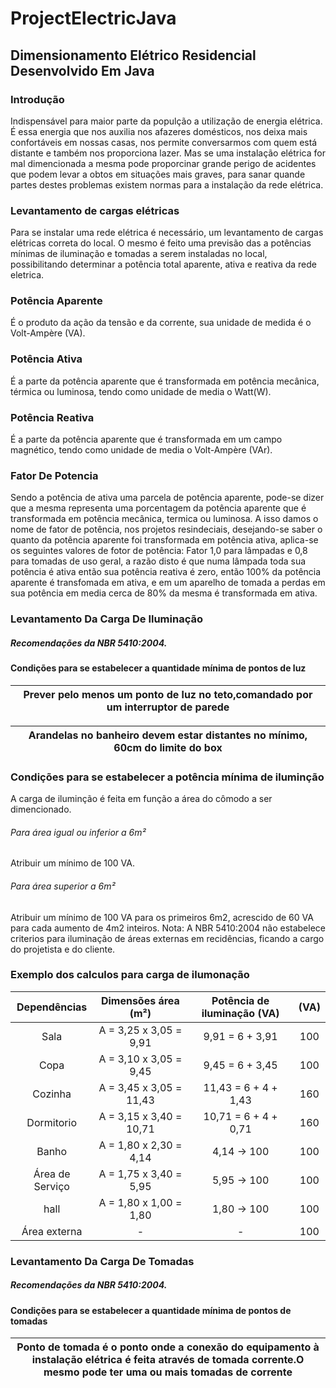 # ProjectElectricJava
## Dimensionamento Elétrico Residencial Desenvolvido Em Java

### Introdução
Indispensável para maior parte da populção a utilização de energia elétrica. É essa energia que nos auxilia nos afazeres domésticos, nos deixa mais confortáveis em nossas casas, nos permite conversarmos com quem está distante e também nos proporciona lazer.
Mas se uma instalação elétrica for mal dimencionada a mesma pode proporcinar grande perigo de acidentes que podem levar a obtos em situações mais graves, para sanar quande partes destes problemas existem normas para a instalação da rede elétrica.

### Levantamento de cargas elétricas

Para se instalar uma rede elétrica é necessário, um levantamento de cargas elétricas correta do local.
O mesmo é feito uma previsão das a potências mı́nimas de iluminação e tomadas a serem instaladas no local, possibilitando determinar a potência total aparente, ativa e reativa da rede eletrica.

### Potência Aparente

É o produto da ação da tensão e da corrente, sua unidade de medida é o Volt-Ampère (VA).

### Potência Ativa

É a parte da potência aparente que é transformada em potência mecânica, térmica ou luminosa, tendo como unidade de media o Watt(W).

### Potência Reativa

É a parte da potência aparente que é transformada em um campo magnético, tendo como unidade de media o Volt-Ampère (VAr).

### Fator De Potencia
Sendo a potência de ativa uma parcela de potência aparente, pode-se dizer que a mesma representa uma porcentagem da potência aparente que é transformada em potência mecânica, termica ou luminosa.
A isso damos o nome de fator de potência, nos projetos resindeciais, desejando-se saber o quanto da potência aparente foi transformada em potência ativa, aplica-se os seguintes valores de fotor de potência:
Fator 1,0 para lâmpadas e 0,8 para tomadas de uso geral, a razão disto é que numa lâmpada toda sua potência é ativa então sua potência reativa é zero, então 100% da potência aparente é transfomada em ativa, e em um aparelho de tomada a perdas em sua potência em media cerca de 80% da mesma é transformada em ativa.

### Levantamento Da Carga De Iluminação

##### Recomendações da NBR 5410:2004.

#### Condições para se estabelecer a quantidade mı́nima de pontos de luz

| Prever pelo menos um ponto de luz no teto,comandado por um interruptor de parede |
|----------------------------------------------------------------------------------|

| Arandelas no banheiro devem estar distantes no mı́nimo, 60cm do limite do box     |
|----------------------------------------------------------------------------------|

### Condições para se estabelecer a potência mı́nima de iluminção

A carga de iluminção é feita em função a área do cômodo a ser dimencionado.
###### Para área igual ou inferior a 6m²
Atribuir um mı́nimo de 100 VA.
###### Para área superior a 6m² 
Atribuir um mı́nimo de 100 VA para os primeiros 6m2, acrescido de 60 VA para cada aumento de 4m2 inteiros.
Nota: A NBR 5410:2004 não estabelece criterios para iluminação de áreas externas em recidências, ficando a cargo do projetista e do cliente.

### Exemplo dos calculos para carga de ilumonação

|   Dependências  |   Dimensões área (m²)   | Potência de iluminação (VA) | (VA) |
|:---------------:|:-----------------------:|:---------------------------:|:----:|
|       Sala      |  A = 3,25 x 3,05 = 9,91 |       9,91 = 6 + 3,91       |  100 |
|       Copa      |  A = 3,10 x 3,05 = 9,45 |       9,45 = 6 + 3,45       |  100 |
|     Cozinha     | A = 3,45 x 3,05 = 11,43 |     11,43 = 6 + 4 + 1,43    |  160 |
|    Dormitorio   | A = 3,15 x 3,40 = 10,71 |     10,71 = 6 + 4 + 0,71    |  160 |
|      Banho      |  A = 1,80 x 2,30 = 4,14 |          4,14 → 100         |  100 |
| Área de Serviço |  A = 1,75 x 3,40 = 5,95 |          5,95 → 100         |  100 |
|       hall      |  A = 1,80 x 1,00 = 1,80 |          1,80 → 100         |  100 |
|   Área externa  |            -            |              -              |  100 |

### Levantamento Da Carga De Tomadas

##### Recomendações da NBR 5410:2004.

#### Condições para se estabelecer a quantidade mı́nima de pontos de tomadas

| Ponto de tomada é o ponto onde a conexão do equipamento à instalação elétrica é feita através de tomada corrente.O mesmo pode ter uma ou mais tomadas de corrente |
|-------------------------------------------------------------------------------------------------------------------------------------------------------------------|

